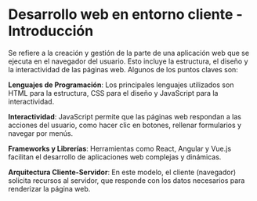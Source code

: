 # Desarrollo web en entorno cliente - Introducción

Se refiere a la creación y gestión de la parte de una aplicación web que se ejecuta en el navegador del usuario. Esto incluye la estructura, el diseño y la interactividad de las páginas web. Algunos de los puntos claves son:

__Lenguajes de Programación__: Los principales lenguajes utilizados son HTML para la estructura, CSS para el diseño y JavaScript para la interactividad.

__Interactividad__: JavaScript permite que las páginas web respondan a las acciones del usuario, como hacer clic en botones, rellenar formularios y navegar por menús.

__Frameworks y Librerías__: Herramientas como React, Angular y Vue.js facilitan el desarrollo de aplicaciones web complejas y dinámicas.

__Arquitectura Cliente-Servidor__: En este modelo, el cliente (navegador) solicita recursos al servidor, que responde con los datos necesarios para renderizar la página web.